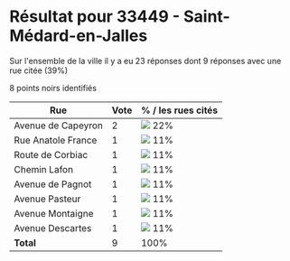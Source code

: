# Résultat pour 33449 - Saint-Médard-en-Jalles

Sur l'ensemble de la ville il y a eu 23 réponses dont 9 réponses avec une rue citée (39%)

8 points noirs identifiés

| Rue | Vote | % / les rues cités|
|-----|------|-------------------|
| Avenue de Capeyron | 2 | <img src="../../img/bar_22.gif" />&nbsp;22%|
| Rue Anatole France | 1 | <img src="../../img/bar_11.gif" />&nbsp;11%|
| Route de Corbiac | 1 | <img src="../../img/bar_11.gif" />&nbsp;11%|
| Chemin Lafon | 1 | <img src="../../img/bar_11.gif" />&nbsp;11%|
| Avenue de Pagnot | 1 | <img src="../../img/bar_11.gif" />&nbsp;11%|
| Avenue Pasteur | 1 | <img src="../../img/bar_11.gif" />&nbsp;11%|
| Avenue Montaigne | 1 | <img src="../../img/bar_11.gif" />&nbsp;11%|
| Avenue Descartes | 1 | <img src="../../img/bar_11.gif" />&nbsp;11%|
| **Total** | 9 | 100%|
